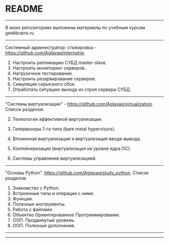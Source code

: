 # README
------------------------
В моих репозиториях выложены материалы по учебным курсам geekbrains.ru

------------------------
Системный администратор: стажировка	- https://github.com/Aglayaq/internship.

2. Настроить репликацию СУБД master-slave.
3. Настроить мониторинг серверов.
4. Нагрузочное тестирование.
5. Настроить резервирование серверов.
6. Симуляция серьезного сбоя.
7. Отработать ситуацию выхода из строя сервера СУБД.

------------------------

"Системы виртуализации" - https://github.com/Aglayaq/virtualization. Список разделов:

2. Технологии эффективной виртуализации.

4. Гипервизоры 1-го типа (bare metal hypervisors).

6. Вложенная виртуализация и виртуализация ввода-вывода.
7. Контейнеризация (виртуализация на уровне ядра ОС).
8. Системы управления виртуализацией.
------------------------

"Основы Python". https://github.com/Aglayaq/study_python. Список разделов:

1.	Знакомство с Python.
2.	Встроенные типы и операции с ними.
3.	Функции.
4.	Полезные инструменты.
5.	Работа с файлами.
6.	Объектно Ориентированное Программирование.
7.	ООП. Продвинутый уровень.
8.	ООП. Полезные дополнения.

-------------------------

------------------------
